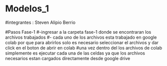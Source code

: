 # Modelos_1

#integrantes : Steven Alipio Berrio 


#Pasos Fase-1 
#-ingresar a la carpeta fase-1 donde se encontraran los archivos trabajados 
#- cada uno de los archivos esta trabajado en google colab por que para abrirlos solo es necesario seleccionar el archivos y dar click en el boton de abrir en colab 
#una vez dentro del los archivos de colab simplemente es ejecutar cada una de las celdas ya que los archivos necesarios estan cargados directamente desde google drive 
